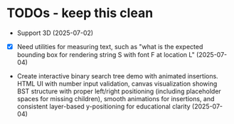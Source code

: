 # TODOs - keep this clean

- Support 3D (2025-07-02)
- [x] Need utilities for measuring text, such as "what is the expected bounding box for rendering string S with font F at location L" (2025-07-04)
- Create interactive binary search tree demo with animated insertions. HTML UI with number input validation, canvas visualization showing BST structure with proper left/right positioning (including placeholder spaces for missing children), smooth animations for insertions, and consistent layer-based y-positioning for educational clarity (2025-07-04)

